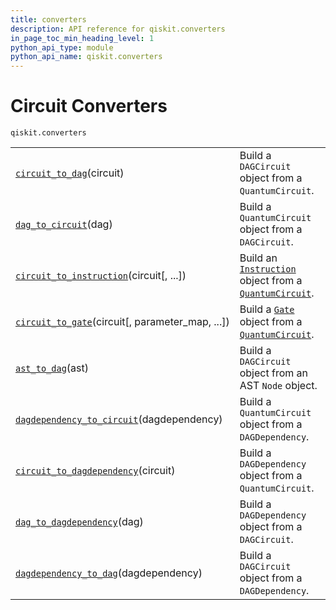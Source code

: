 ```yaml
---
title: converters
description: API reference for qiskit.converters
in_page_toc_min_heading_level: 1
python_api_type: module
python_api_name: qiskit.converters
---
```


<span id="module-qiskit.converters" />

<span id="qiskit-converters" />

# Circuit Converters

<span id="module-qiskit.converters" />

`qiskit.converters`

|                                                                                                                                      |                                                                                                                                                                                    |
| ------------------------------------------------------------------------------------------------------------------------------------ | ---------------------------------------------------------------------------------------------------------------------------------------------------------------------------------- |
| [`circuit_to_dag`](qiskit.converters.circuit_to_dag "qiskit.converters.circuit_to_dag")(circuit)                                     | Build a `DAGCircuit` object from a `QuantumCircuit`.                                                                                                                               |
| [`dag_to_circuit`](qiskit.converters.dag_to_circuit "qiskit.converters.dag_to_circuit")(dag)                                         | Build a `QuantumCircuit` object from a `DAGCircuit`.                                                                                                                               |
| [`circuit_to_instruction`](qiskit.converters.circuit_to_instruction "qiskit.converters.circuit_to_instruction")(circuit\[, ...])     | Build an [`Instruction`](qiskit.circuit.Instruction "qiskit.circuit.Instruction") object from a [`QuantumCircuit`](qiskit.circuit.QuantumCircuit "qiskit.circuit.QuantumCircuit"). |
| [`circuit_to_gate`](qiskit.converters.circuit_to_gate "qiskit.converters.circuit_to_gate")(circuit\[, parameter\_map, ...])          | Build a [`Gate`](qiskit.circuit.Gate "qiskit.circuit.Gate") object from a [`QuantumCircuit`](qiskit.circuit.QuantumCircuit "qiskit.circuit.QuantumCircuit").                       |
| [`ast_to_dag`](qiskit.converters.ast_to_dag "qiskit.converters.ast_to_dag")(ast)                                                     | Build a `DAGCircuit` object from an AST `Node` object.                                                                                                                             |
| [`dagdependency_to_circuit`](qiskit.converters.dagdependency_to_circuit "qiskit.converters.dagdependency_to_circuit")(dagdependency) | Build a `QuantumCircuit` object from a `DAGDependency`.                                                                                                                            |
| [`circuit_to_dagdependency`](qiskit.converters.circuit_to_dagdependency "qiskit.converters.circuit_to_dagdependency")(circuit)       | Build a `DAGDependency` object from a `QuantumCircuit`.                                                                                                                            |
| [`dag_to_dagdependency`](qiskit.converters.dag_to_dagdependency "qiskit.converters.dag_to_dagdependency")(dag)                       | Build a `DAGDependency` object from a `DAGCircuit`.                                                                                                                                |
| [`dagdependency_to_dag`](qiskit.converters.dagdependency_to_dag "qiskit.converters.dagdependency_to_dag")(dagdependency)             | Build a `DAGCircuit` object from a `DAGDependency`.                                                                                                                                |

